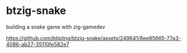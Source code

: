 # btzig-snake
 building a snake game with zig-gamedev 

 
https://github.com/btipling/btzig-snake/assets/249641/8ee85665-77a3-4086-ab27-35110fe582e7
